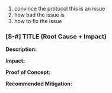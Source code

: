 1. convince the protocol this is an issue 
2. how bad the issue is 
3. how to fix the issue

### [S-#] TITLE (Root Cause + Impact)


**Description:** 

**Impact:** 

**Proof of Concept:**

**Recommended Mitigation:** 